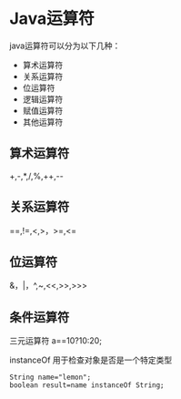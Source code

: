 # Java运算符
java运算符可以分为以下几种：
+ 算术运算符
+ 关系运算符
+ 位运算符
+ 逻辑运算符
+ 赋值运算符
+ 其他运算符

## 算术运算符
+,-,*,/,%,++,--

## 关系运算符
==,!=,<,>，>=,<=

## 位运算符
&，|，^,~,<<,>>,>>>

## 条件运算符
三元运算符
a==10?10:20;

instanceOf
用于检查对象是否是一个特定类型
```
String name="lemon";
boolean result=name instanceOf String;
```
